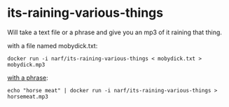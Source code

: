 # its-raining-various-things

Will take a text file or a phrase and give you an mp3 of it raining that thing.

with a file named mobydick.txt:
```
docker run -i narf/its-raining-various-things < mobydick.txt > mobydick.mp3
```

[with a phrase](s3.amazonaws.com/nat.vistarmedia.com/audio/horsemeat.mp3):
```
echo "horse meat" | docker run -i narf/its-raining-various-things > horsemeat.mp3
```
